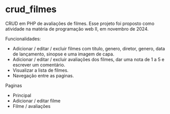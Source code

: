 # crud_filmes
CRUD em PHP de avaliações de filmes.
Esse projeto foi proposto como atividade na matéria de programação web II, em novembro de 2024.

Funcionalidades:
 - Adicionar / editar / excluir filmes com titulo, genero, diretor, genero, data de lançamento, sinopse e uma imagem de capa.
 - Adicionar / editar / excluir avaliações dos filmes, dar uma nota de 1 a 5 e escrever um comentário.
 - Visualizar a lista de filmes.
 - Navegação entre as paginas.

Paginas
 - Principal
 - Adicionar / editar filme
 - Filme / avaliações 
